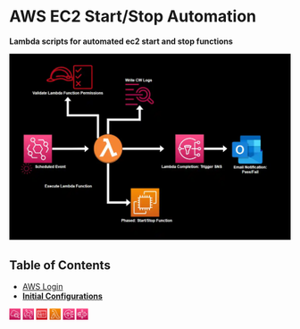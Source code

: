 # AWS EC2 Start/Stop Automation

**Lambda scripts for automated ec2 start and stop functions**

<img src="source/images/lambda_flow.png">

## Table of Contents

- [AWS Login]()
- [**Initial Configurations**](how_to/initial_config.md)

[<img src="/source/images/logos/CW_logo.PNG" width=4% height=4%>](how_to/initial_config.md/#CloudWatch) [<img src="/source/images/logos/eventbridge_logo.PNG" width=4% height=4%>](how_to/initial_config.md#eventbridge) [<img src="/source/images/logos/IAM_logo.PNG" width=4% height=4%>](how_to/initial_config.md#iam) [<img src="/source/images/logos/lambda_logo.PNG" width=4% height=4%>](how_to/initial_config.md#lambda) [<img src="/source/images/logos/SNS_logo.PNG" width=4% height=4%>](how_to/initial_config.md#sns) [<img src="/source/images/logos/Step_Functions_Logo.PNG" width=4% height=4%>](https://github.com/tikit-tm/AWS-Start-Stop-Automation/blob/main/how_to/initial_config.md/#-step-functions)

